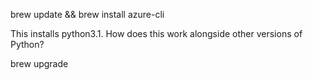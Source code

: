 brew update && brew install azure-cli

This installs python3.1. How does this work alongside other versions of Python?

brew upgrade

